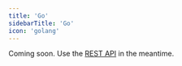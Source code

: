 ```yaml
---
title: 'Go'
sidebarTitle: 'Go'
icon: 'golang'
---
```


Coming soon. Use the [REST API](/reference/api) in the meantime.
